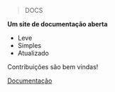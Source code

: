 <!-- _coverpage.md -->

> DOCS

**Um site de documentação aberta**

 - Leve
 - Simples
 - Atualizado

Contribuições são bem vindas!

[Documentação](/README)
